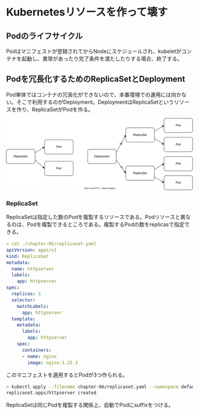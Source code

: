 # Kubernetesリソースを作って壊す

## Podのライフサイクル

Podはマニフェストが登録されてからNodeにスケジュールされ、kubeletがコンテナを起動し、異常があったり完了条件を満たしたりする場合、終了する。

## Podを冗長化するためのReplicaSetとDeployment

Pod単体ではコンテナの冗長化ができないので、本番環境での運用には向かない。そこで利用するのがDeployment。DeploymentはReplicaSetというリソースを作り、ReplicaSetがPodを作る。

![ReplicaSet](./ReplicaSet.drawio.svg)

### ReplicaSet

ReplicaSetは指定した数のPodを複製するリソースである。Podリソースと異なるのは、Podを複製できるところである。複製するPodの数をreplicasで指定できる。

```yaml
> cat ./chapter-06/replicaset.yaml
apiVersion: apps/v1
kind: ReplicaSet
metadata:
  name: httpserver
  labels:
    app: httpserver
spec:
  replicas: 3
  selector:
    matchLabels:
      app: httpserver
  template:
    metadata:
      labels:
        app: httpserver
    spec:
      containers:
      - name: nginx
        image: nginx:1.25.3
```

このマニフェストを適用するとPodが3つ作られる。

```zsh
> kubectl apply --filename chapter-06/replicaset.yaml --namespace default
replicaset.apps/httpserver created
```

ReplicaSetは同じPodを複製する関係上、自動でPodにsuffixをつける。
